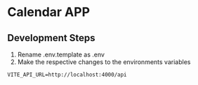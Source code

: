 # Calendar APP


## Development Steps
1. Rename .env.template as .env
2. Make the respective changes to the environments variables 

```
VITE_API_URL=http://localhost:4000/api
```